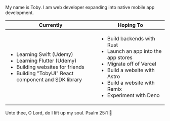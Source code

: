 My name is Toby. I am web developer expanding into native mobile app development.

| Currently | Hoping To |
| ------ | ------ |
| <ul><li>Learning Swift (Udemy)</li><li>Learning Flutter (Udemy)</li><li>Building websites for friends</li><li>Building "TobyUI" React component and SDK library</li></ul> | <ul><li>Build backends with Rust</li><li>Launch an app into the app stores</li><li>Migrate off of Vercel</li><li>Build a website with Astro</li><li>Build a website with Remix</li><li>Experiment with Deno</li></ul>|

Unto thee, O Lord, do I lift up my soul. Psalm 25:1 🤗
